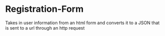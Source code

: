 # Registration-Form
Takes in user information from an html form and converts it to a JSON that is sent to a url through an http request
